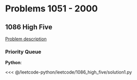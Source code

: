 # Problems 1051 - 2000

## 1086 High Five

[Problem description](https://leetcode.com/problems/high-five/submissions/)

### Priority Queue

__Python__:

<<< @/leetcode-python/leetcode/1086_high_five/solution1.py
